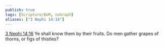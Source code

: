 ```yaml
---
publish: true
tags: [Scripture/BoM, noGraph]
aliases: ["3 Nephi 14:16"]
---
```

[3 Nephi 14:16](https://churchofjesuschrist.org/study/scriptures/bofm/3-ne/14?lang=eng&id=p16#p16) Ye shall know them by their fruits. Do men gather grapes of thorns, or figs of thistles?
